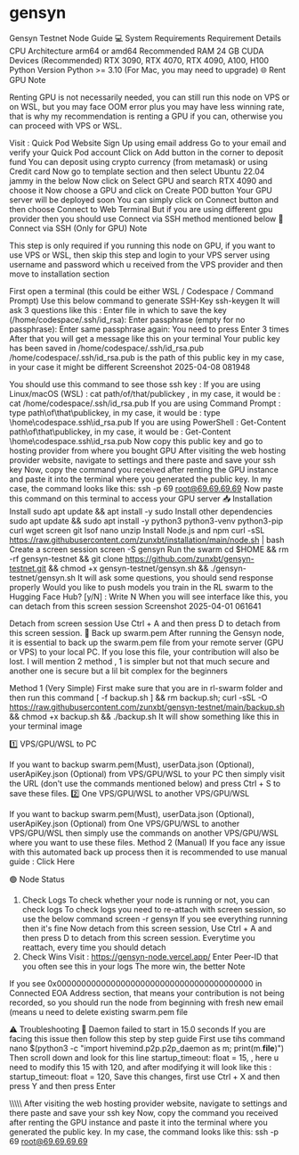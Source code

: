 # gensyn
Gensyn Testnet Node Guide
💻 System Requirements
Requirement	Details
CPU Architecture	arm64 or amd64
Recommended RAM	24 GB
CUDA Devices (Recommended)	RTX 3090, RTX 4070, RTX 4090, A100, H100
Python Version	Python >= 3.10 (For Mac, you may need to upgrade)
🌐 Rent GPU
Note

Renting GPU is not necessarily needed, you can still run this node on VPS or on WSL, but you may face OOM error plus you may have less winning rate, that is why my recommendation is renting a GPU if you can, otherwise you can proceed with VPS or WSL.

Visit : Quick Pod Website
Sign Up using email address
Go to your email and verify your Quick Pod account
Click on Add button in the corner to deposit fund
You can deposit using crypto currency (from metamask) or using Credit card
Now go to template section and then select Ubuntu 22.04 jammy in the below
Now click on Select GPU and search RTX 4090 and choose it
Now choose a GPU and click on Create POD button
Your GPU server will be deployed soon
You can simply click on Connect button and then choose Connect to Web Terminal
But if you are using different gpu provider then you should use Connect via SSH method mentioned below
🛜 Connect via SSH (Only for GPU)
Note

This step is only required if you running this node on GPU, if you want to use VPS or WSL, then skip this step and login to your VPS server using username and password which u received from the VPS provider and then move to installation section

First open a terminal (this could be either WSL / Codespace / Command Prompt)
Use this below command to generate SSH-Key
ssh-keygen
It will ask 3 questions like this :
Enter file in which to save the key (/home/codespace/.ssh/id_rsa):
Enter passphrase (empty for no passphrase):
Enter same passphrase again: 
You need to press Enter 3 times
After that you will get a message like this on your terminal
Your public key has been saved in /home/codespace/.ssh/id_rsa.pub
/home/codespace/.ssh/id_rsa.pub is the path of this public key in my case, in your case it might be different
Screenshot 2025-04-08 081948

You should use this command to see those ssh key :
If you are using Linux/macOS (WSL) : cat path/of/that/publickey , in my case, it would be : cat /home/codespace/.ssh/id_rsa.pub
If you are using Command Prompt : type path\of\that\publickey, in my case, it would be : type \home\codespace\.ssh\id_rsa.pub
If you are using PowerShell : Get-Content path\of\that\publickey, in my case, it would be : Get-Content \home\codespace\.ssh\id_rsa.pub
Now copy this public key and go to hosting provider from where you bought GPU
After visiting the web hosting provider website, navigate to settings and there paste and save your ssh key
Now, copy the command you received after renting the GPU instance and paste it into the terminal where you generated the public key.
In my case, the command looks like this:
ssh -p 69 root@69.69.69.69
Now paste this command on this terminal to access your GPU server
📥 Installation
Install sudo
apt update && apt install -y sudo
Install other dependencies
sudo apt update && sudo apt install -y python3 python3-venv python3-pip curl wget screen git lsof nano unzip
Install Node.js and npm
curl -sSL https://raw.githubusercontent.com/zunxbt/installation/main/node.sh | bash
Create a screen session
screen -S gensyn
Run the swarm
cd $HOME && rm -rf gensyn-testnet && git clone https://github.com/zunxbt/gensyn-testnet.git && chmod +x gensyn-testnet/gensyn.sh && ./gensyn-testnet/gensyn.sh
It will ask some questions, you should send response properly
Would you like to push models you train in the RL swarm to the Hugging Face Hub? [y/N] : Write N
When you will see interface like this, you can detach from this screen session
Screenshot 2025-04-01 061641

Detach from screen session
Use Ctrl + A and then press D to detach from this screen session.
🔄️ Back up swarm.pem
After running the Gensyn node, it is essential to back up the swarm.pem file from your remote server (GPU or VPS) to your local PC. If you lose this file, your contribution will also be lost. I will mention 2 method , 1 is simpler but not that much secure and another one is secure but a lil bit complex for the beginners

Method 1 (Very Simple)
First make sure that you are in rl-swarm folder and then run this command
[ -f backup.sh ] && rm backup.sh; curl -sSL -O https://raw.githubusercontent.com/zunxbt/gensyn-testnet/main/backup.sh && chmod +x backup.sh && ./backup.sh
It will show something like this in your terminal
image

1️⃣ VPS/GPU/WSL to PC

If you want to backup swarm.pem(Must), userData.json (Optional), userApiKey.json (Optional) from VPS/GPU/WSL to your PC then simply visit the URL (don't use the commands mentioned below) and press Ctrl + S to save these files.
2️⃣ One VPS/GPU/WSL to another VPS/GPU/WSL

If you want to backup swarm.pem(Must), userData.json (Optional), userApiKey.json (Optional) from One VPS/GPU/WSL to another VPS/GPU/WSL then simply use the commands on another VPS/GPU/WSL where you want to use these files.
Method 2 (Manual)
If you face any issue with this automated back up process then it is recommended to use manual guide : Click Here

🟢 Node Status
1. Check Logs
To check whether your node is running or not, you can check logs
To check logs you need to re-attach with screen session, so use the below command
screen -r gensyn
If you see everything running then it's fine
Now detach from this screen session, Use Ctrl + A and then press D to detach from this screen session.
Everytime you reattach, every time you should detach
2. Check Wins
Visit : https://gensyn-node.vercel.app/
Enter Peer-ID that you often see this in your logs
The more win, the better
Note

If you see 0x0000000000000000000000000000000000000000 in Connected EOA Address section, that means your contribution is not being recorded, so you should run the node from beginning with fresh new email (means u need to delete existing swarm.pem file

⚠️ Troubleshooting
🔴 Daemon failed to start in 15.0 seconds
If you are facing this issue then follow this step by step guide
First use tihs command
nano $(python3 -c "import hivemind.p2p.p2p_daemon as m; print(m.__file__)")
Then scroll down and look for this line startup_timeout: float = 15, , here u need to modify this 15 with 120, and after modifying it will look like this : startup_timeout: float = 120,
Save this changes, first use Ctrl + X and then press Y and then press Enter

\\\\\\\\\\
After visiting the web hosting provider website, navigate to settings and there paste and save your ssh key
Now, copy the command you received after renting the GPU instance and paste it into the terminal where you generated the public key.
In my case, the command looks like this:
ssh -p 69 root@69.69.69.69
